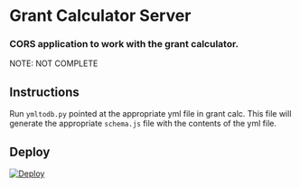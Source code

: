 # Grant Calculator Server
### CORS application to work with the grant calculator.


NOTE: NOT COMPLETE
## Instructions
Run `ymltodb.py` pointed at the appropriate yml file in grant calc.
This file will generate the appropriate `schema.js` file with the contents of the yml file.

## Deploy
[![Deploy](https://www.herokucdn.com/deploy/button.svg)](https://heroku.com/deploy)
